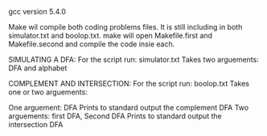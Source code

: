 gcc version 5.4.0

Make wil compile both coding problems files.
It is still including in both simulator.txt and boolop.txt. make will open Makefile.first and Makefile.second and compile the code insie each.

SIMULATING A DFA: 
For the script run: simulator.txt
Takes two arguements: DFA and alphabet

COMPLEMENT AND INTERSECTION:
For the script run: boolop.txt
Takes one or two arguements:

One arguement: DFA
	Prints to standard output the complement DFA
Two arguements: first DFA, Second DFA
	Prints to standard output the intersection DFA


